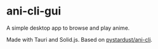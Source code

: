 # ani-cli-gui

A simple desktop app to browse and play anime. 

Made with Tauri and Solid.js. Based on [pystardust/ani-cli](https://github.com/pystardust/ani-cli).
